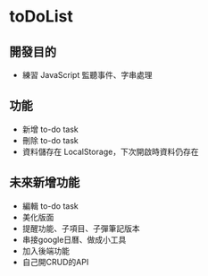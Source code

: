 # toDoList
## 開發目的
* 練習 JavaScript 監聽事件、字串處理

## 功能
* 新增 to-do task
* 刪除 to-do task
* 資料儲存在 LocalStorage，下次開啟時資料仍存在

## 未來新增功能
* 編輯 to-do task
* 美化版面
* 提醒功能、子項目、子彈筆記版本
* 串接google日曆、做成小工具
* 加入後端功能
* 自己開CRUD的API
